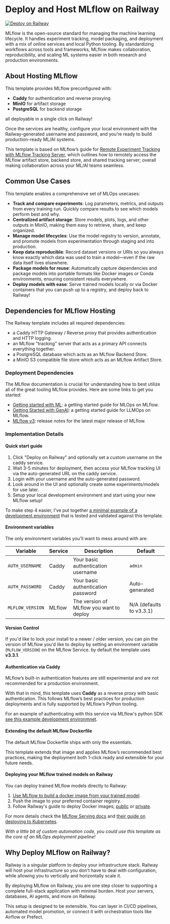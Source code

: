 # Deploy and Host MLflow on Railway

[![Deploy on Railway](https://railway.com/button.svg)](https://railway.com/deploy/mlflow?referralCode=IFlm92&utm_medium=integration&utm_source=template&utm_campaign=generic)

MLflow is the open-source standard for managing the machine learning lifecycle. It handles experiment tracking, model packaging, and deployment with a mix of online services and local Python tooling. By standardizing workflows across tools and frameworks, MLflow makes collaboration, reproducibility, and scaling ML systems easier in both research and production environments.

## About Hosting MLflow

This template provides MLflow preconfigured with:

- **Caddy** for authentication and reverse proxying
- **MinIO** for artifact storage
- **PostgreSQL** for backend storage

all deployable in a single click on Railway!

Once the services are healthy, configure your local environment with the Railway-generated username and password, and you’re ready to build production-ready ML/AI systems.

This template is based on MLflow’s guide for [Remote Experiment Tracking with MLflow Tracking Server](https://mlflow.org/docs/latest/ml/tracking/tutorials/remote-server/), which outlines how to remotely access the MLflow artifact store, backend store, and shared tracking server; overall making collaboration across your ML/AI teams seamless.

## Common Use Cases

This template enables a comprehensive set of MLOps usecases:

- **Track and compare experiments**: Log parameters, metrics, and outputs from every training run. Quickly compare results to see which models perform best and why.
- **Centralized artifact storage**: Store models, plots, logs, and other outputs in MinIO, making them easy to retrieve, share, and keep organized.
- **Manage model lifecycles**: Use the model registry to version, annotate, and promote models from experimentation through staging and into production.
- **Keep data reproducible**: Record dataset versions or URIs so you always know exactly which data was used to train a model—even if the raw data itself lives elsewhere.
- **Package models for reuse**: Automatically capture dependencies and package models into portable formats like Docker images or Conda environments, ensuring consistent results everywhere.
- **Deploy models with ease**: Serve trained models locally or via Docker containers that you can push up to a registry, and deploy back to Railway!

## Dependencies for MLflow Hosting

The Railway template includes all required dependencies:

- a Caddy HTTP Gateway / Reverse proxy that provides authentication and HTTP logging.
- an MLflow "tracking" server that acts as a primary API connects everything together.
- a PostgreSQL database which acts as an MLflow Backend Store.
- a MinIO S3 compatible file store which acts as an MLflow Artifact Store.

### Deployment Dependencies

The MLflow documentation is crucial for understanding how to best utilize all of the great tooling MLflow provides. Here are some links to get you started:

- [Getting started with ML](https://MLflow.org/docs/latest/ml/getting-started/): a getting started guide for MLOps on MLflow.
- [Getting Started with GenAI](https://MLflow.org/docs/latest/genai/getting-started/): a getting started guide for LLMOps on MLflow.
- [MLflow v3](https://MLflow.org/docs/latest/genai/MLflow-3): release notes for the latest major release of MLflow.

### Implementation Details

#### Quick start guide

1. Click "Deploy on Railway" and optionally set a custom username on the caddy service.
2. Wait 3-5 minutes for deployment, then access your MLflow tracking UI via the auto-generated URL on the caddy service.
3. Login with your username and the auto-generated password.
4. Look around in the UI and optionally create some experiments/models for use later.
5. Setup your local development environment and start using your new MLflow setup!

To make step 4 easier, I've put together [a minimal example of a development environment](https://github.com/MykalMachon/railway-mlflow-stack/tree/main/mlflow-examples) that is tested and validated against this template.

#### Environment variables

The only environment variables you'll want to mess around with are:

| Variable       | Service | Description                     | Default         |
|----------------|---------|---------------------------------|-----------------|
| `AUTH_USERNAME` | Caddy   | Your basic authentication username | `admin`         |
| `AUTH_PASSWORD` | Caddy   | Your basic authentication password | Auto-generated  |
| `MLFLOW_VERSION` | MLflow   | The version of MLflow you want to deploy | N/A (defaults to v3.3.1)  |

#### Version Control

If you'd like to lock your install to a newer / older version, you can pin the version of MLflow you'd like to deploy by setting an environment variable (`MLFLOW_VERSION`) on the MLflow Service. by default the template uses **v3.3.1**.

#### Authentication via Caddy

MLflow’s built-in authentication features are still experimental and are not recommended for a production environment.

With that in mind, this template uses **Caddy** as a reverse proxy with basic authentication. This follows MLflow’s best practices for production deployments and is fully supported by MLflow’s Python tooling.

For an example of authenticating with this service via MLflow's python SDK [see this example development environmnet](https://github.com/MykalMachon/railway-mlflow-stack/tree/main/mlflow-examples).

#### Extending the default MLflow Dockerfile

The default MLflow Dockerfile ships with only the essentials.

This template extends that image and applies MLflow’s recommended best practices, making the deployment both 1-click ready and extensible for your future needs.

#### Deploying your MLflow trained models on Railway

You can deploy trained MLflow models directly to Railway: 

1. [Use MLflow to build a docker image from your trained model](https://mlflow.org/docs/latest/api_reference/cli.html#mlflow-models-build-docker).
2. Push the image to your preferred container registry.
3. Follow Railway's guide to deploy Docker images; [public](https://docs.railway.com/guides/services#deploying-a-public-docker-image) or [private](https://docs.railway.com/guides/services#deploying-a-private-docker-image).

For more details check the [MLflow Serving docs](https://mlflow.org/docs/latest/ml/deployment/) and [their guide on deploying to Kubernetes](https://mlflow.org/docs/latest/ml/deployment/deploy-model-to-kubernetes/).

_With a little bit of custom automation code, you could use this template as the core of an MLOps deployment pipeline!_

## Why Deploy MLflow on Railway?

Railway is a singular platform to deploy your infrastructure stack. Railway will host your infrastructure so you don't have to deal with configuration, while allowing you to vertically and horizontally scale it.

By deploying MLflow on Railway, you are one step closer to supporting a complete full-stack application with minimal burden. Host your servers, databases, AI agents, and more on Railway.

This setup is designed to be extensible. You can layer in CI/CD pipelines, automated model promotion, or connect it with orchestration tools like Airflow or Prefect.